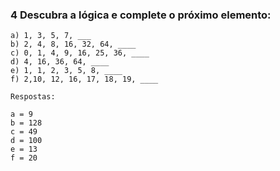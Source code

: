 ### 4 Descubra a lógica e complete o próximo elemento:


```
a) 1, 3, 5, 7, ___
b) 2, 4, 8, 16, 32, 64, ____
c) 0, 1, 4, 9, 16, 25, 36, ____
d) 4, 16, 36, 64, ____
e) 1, 1, 2, 3, 5, 8, ____
f) 2,10, 12, 16, 17, 18, 19, ____

Respostas:

a = 9
b = 128
c = 49
d = 100
e = 13
f = 20
```